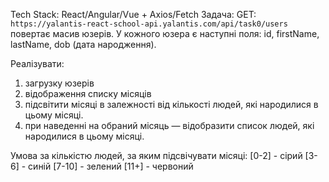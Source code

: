Tech Stack: React/Angular/Vue + Axios/Fetch
Задача:
GET: `https://yalantis-react-school-api.yalantis.com/api/task0/users` повертає масив юзерів. У кожного юзера є наступні поля: id, firstName, lastName, dob (дата народження).

Реалізувати:

1. загрузку юзерів
2. відображення списку місяців
3. підсвітити місяці в залежності від кількості людей, які народилися в цьому місяці.
4. при наведенні на обраний місяць — відобразити список людей, які народилися в цьому місяці.

Умова за кількістю людей, за яким підсвічувати місяці:
[0-2] - сірий
[3-6] - синій
[7-10] - зелений
[11+] - червоний
